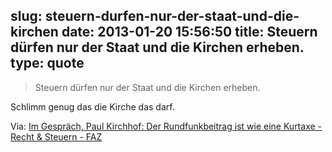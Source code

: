 slug: steuern-durfen-nur-der-staat-und-die-kirchen
date: 2013-01-20 15:56:50
title: Steuern dürfen nur der Staat und die Kirchen erheben.
type: quote
---

> Steuern dürfen nur der Staat und die Kirchen erheben.

Schlimm genug das die Kirche das darf.

 Via: [Im Gespräch, Paul Kirchhof: Der Rundfunkbeitrag ist wie eine Kurtaxe - Recht & Steuern - FAZ](http://www.faz.net/aktuell/wirtschaft/recht-steuern/im-gespraech-paul-kirchhof-der-rundfunkbeitrag-ist-wie-eine-kurtaxe-12030778.html)
